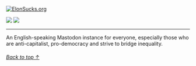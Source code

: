 [![ElonSucks.org](https://i.imgur.com/SU9w4B3.png)](https://elonsucks.org)

[![](https://img.shields.io/badge/License-APGL-4b3a7e.svg?logo=internetarchive&logoColor=white&labelColor=464646&style=for-the-badge)](LICENSE)
[![](https://img.shields.io/uptimerobot/ratio/m793122693-9a5ff3639e0f1fb1d48fb53b?logo=audiomack&logoColor=white&labelColor=464646&style=for-the-badge)](https://status.elonsucks.org)

---

An English-speaking Mastodon instance for everyone, especially those who are anti-capitalist, pro-democracy and strive to bridge inequality.

###### [Back to top ↑](https://github.com/elon-sucks/elonsucks.org#)

